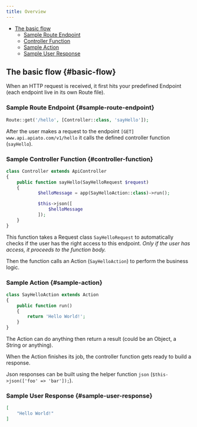 ```yaml
---
title: Overview
---
```


* [The basic flow](#basic-flow)
  * [Sample Route Endpoint](#sample-route-endpoint)
  * [Controller Function](#controller-function)
  * [Sample Action](#sample-action)
  * [Sample User Response](#sample-user-response)


## The basic flow {#basic-flow}

When an HTTP request is received, it first hits your predefined Endpoint (each endpoint live in its own Route file).

### Sample Route Endpoint {#sample-route-endpoint}

```php
Route::get('/hello', [Controller::class, 'sayHello']);
```

After the user makes a request to the endpoint `[GET] www.api.apiato.com/v1/hello` it calls the defined controller 
function (`sayHello`).

### Sample Controller Function {#controller-function}

```php
class Controller extends ApiController
{
	public function sayHello(SayHelloRequest $request)
	{
            $helloMessage = app(SayHelloAction::class)->run();

            $this->json([
                $helloMessage
            ]);
	}
}
```

This function takes a Request class `SayHelloRequest` to automatically checks if the user has the right access to this 
endpoint. _Only if the user has access, it proceeds to the function body._

Then the function calls an Action (`SayHelloAction`) to perform the business logic.

### Sample Action {#sample-action}

```php
class SayHelloAction extends Action
{
	public function run()
	{
	    return 'Hello World!';
	}
}
```

The Action can do anything then return a result (could be an Object, a String or anything).

When the Action finishes its job, the controller function gets ready to build a response.

Json responses can be built using the helper function `json` (`$this->json(['foo' => 'bar']);`).

### Sample User Response {#sample-user-response}

```json
[
    "Hello World!"
]
```

